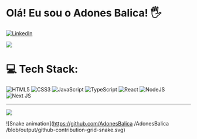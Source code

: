 # Olá! Eu sou o Adones Balica! 🖐️

[![LinkedIn](https://img.shields.io/badge/LinkedIn-%230077B5.svg?logo=linkedin&logoColor=white)](https://www.linkedin.com/in/adones-balica-b7b895215/) 

![](https://github-readme-stats.vercel.app/api?username=AdonesBalica&theme=radical&hide_border=false&include_all_commits=false&count_private=false)<br/>
# 💻 Tech Stack:
![HTML5](https://img.shields.io/badge/html5-%23E34F26.svg?style=for-the-badge&logo=html5&logoColor=white) 
![CSS3](https://img.shields.io/badge/css3-%231572B6.svg?style=for-the-badge&logo=css3&logoColor=white) 
![JavaScript](https://img.shields.io/badge/javascript-%23323330.svg?style=for-the-badge&logo=javascript&logoColor=%23F7DF1E) 
![TypeScript](https://img.shields.io/badge/typescript-%23007ACC.svg?style=for-the-badge&logo=typescript&logoColor=white) 
![React](https://img.shields.io/badge/react-%2320232a.svg?style=for-the-badge&logo=react&logoColor=%2361DAFB)
![NodeJS](https://img.shields.io/badge/node.js-6DA55F?style=for-the-badge&logo=node.js&logoColor=white)
![Next JS](https://img.shields.io/badge/Next-black?style=for-the-badge&logo=next.js&logoColor=white) 


---
[![](https://visitcount.itsvg.in/api?id=AdonesBalica&icon=0&color=0)](https://visitcount.itsvg.in)

 ![Snake animation](https://github.com/AdonesBalica /AdonesBalica /blob/output/github-contribution-grid-snake.svg)

<!-- Proudly created with GPRM ( https://gprm.itsvg.in ) -->
